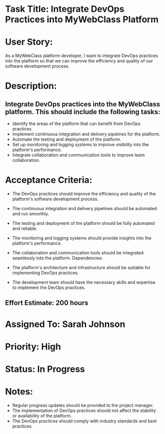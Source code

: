 # Task Title: Integrate DevOps Practices into MyWebClass Platform

# User Story:
As a MyWebClass platform developer, I want to integrate DevOps practices into the platform so that we can improve the efficiency and quality of our software development process.

# Description:
## Integrate DevOps practices into the MyWebClass platform. This should include the following tasks:

* Identify the areas of the platform that can benefit from DevOps practices.
* Implement continuous integration and delivery pipelines for the platform.
* Automate the testing and deployment of the platform.
* Set up monitoring and logging systems to improve visibility into the platform's performance.
* Integrate collaboration and communication tools to improve team collaboration.
# Acceptance Criteria:

* The DevOps practices should improve the efficiency and quality of the platform's software development process.
* The continuous integration and delivery pipelines should be automated and run smoothly.
* The testing and deployment of the platform should be fully automated and reliable.
* The monitoring and logging systems should provide insights into the platform's performance.
* The collaboration and communication tools should be integrated seamlessly into the platform.
Dependencies:

* The platform's architecture and infrastructure should be suitable for implementing DevOps practices.
* The development team should have the necessary skills and expertise to implement the DevOps practices.
## Effort Estimate: 200 hours

# Assigned To: Sarah Johnson

# Priority: High

# Status: In Progress

# Notes:

* Regular progress updates should be provided to the project manager.
* The implementation of DevOps practices should not affect the stability or availability of the platform.
* The DevOps practices should comply with industry standards and best practices.
